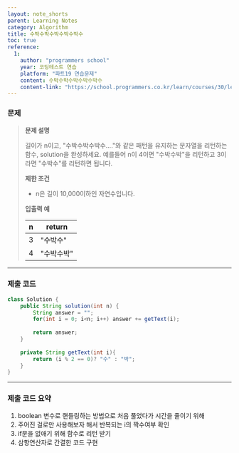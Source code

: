 ```yaml
---
layout: note_shorts
parent: Learning Notes
category: Algorithm
title: 수박수박수박수박수박수
toc: true
reference:
  1: 
    author: "programmers school"
    year: 코딩테스트 연습
    platform: "파트19 연습문제"
    content: 수박수박수박수박수박수
    content-link: "https://school.programmers.co.kr/learn/courses/30/lessons/12922"
---
```


### 문제

> **문제 설명**
> 
> 길이가 n이고, "수박수박수박수...."와 같은 패턴을 유지하는 문자열을 리턴하는 함수, solution을 완성하세요. 예를들어 n이 4이면 "수박수박"을 리턴하고 3이라면 "수박수"를 리턴하면 됩니다.
>
> **제한 조건**
> 
> - n은 길이 10,000이하인 자연수입니다.
>
> **입출력 예**
> 
> | n   | return   |
> |-----|----------|
> | 3   | "수박수" |
> | 4   | "수박수박" |

---

### 제출 코드
```java
class Solution {
    public String solution(int n) {
        String answer = "";
        for(int i = 0; i<n; i++) answer += getText(i);
        
        return answer;
    }
    
    private String getText(int i){
        return (i % 2 == 0)? "수" : "박";
    }
}
```

---

### 제출 코드 요약

1. boolean 변수로 핸들링하는 방법으로 처음 풀었다가 시간을 줄이기 위해
2. 주어진 걸로만 사용해보자 해서 반복되는 i의 짝수여부 확인
3. if문을 없애기 위해 함수로 리턴 받기
4. 삼항연산자로 간결한 코드 구현